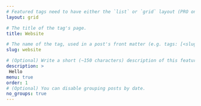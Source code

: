 ```yaml
---
# Featured tags need to have either the `list` or `grid` layout (PRO only).
layout: grid

# The title of the tag's page.
title: Website

# The name of the tag, used in a post's front matter (e.g. tags: [<slug>]).
slug: website

# (Optional) Write a short (~150 characters) description of this featured tag.
description: >
 Hello
menu: true
order: 1
# (Optional) You can disable grouping posts by date.
no_groups: true
---
```

